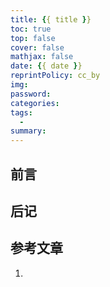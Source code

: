 ```yaml
---
title: {{ title }}
toc: true
top: false
cover: false
mathjax: false
date: {{ date }}
reprintPolicy: cc_by
img:
password:
categories:
tags:
  -
summary:
---
```


## 前言

## 后记

## 参考文章
1. []()
